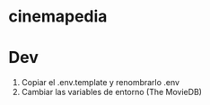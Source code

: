 # cinemapedia
# Dev
1. Copiar el .env.template y renombrarlo .env
2. Cambiar las variables de entorno (The MovieDB)


